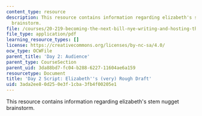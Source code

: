 ```yaml
---
content_type: resource
description: This resource contains information regarding elizabeth's stem nugget
  brainstorm.
file: /courses/20-219-becoming-the-next-bill-nye-writing-and-hosting-the-educational-show-january-iap-2015/3ada2ee80d250e3f1cba3fb4f00205e1_MIT20_219IAP15_Eliz_scrpt.pdf
file_type: application/pdf
learning_resource_types: []
license: https://creativecommons.org/licenses/by-nc-sa/4.0/
ocw_type: OCWFile
parent_title: 'Day 2: Audience'
parent_type: CourseSection
parent_uid: 3da88bd7-fc04-b288-6227-11604ae6a159
resourcetype: Document
title: 'Day 2 Script: Elizabeth''s (very) Rough Draft'
uid: 3ada2ee8-0d25-0e3f-1cba-3fb4f00205e1
---
```

This resource contains information regarding elizabeth's stem nugget brainstorm.